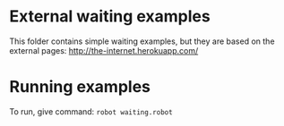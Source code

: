 # External waiting examples
This folder contains simple waiting examples, but they are based on 
the external pages: http://the-internet.herokuapp.com/

# Running examples
To run, give command: `robot waiting.robot`
